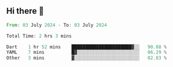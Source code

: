 ## Hi there 👋

<!--START_SECTION:waka-->

```rust
From: 03 July 2024 - To: 03 July 2024

Total Time: 2 hrs 3 mins

Dart    1 hr 52 mins    ██████████████████████▓░░   90.88 %
YAML    7 mins          █▓░░░░░░░░░░░░░░░░░░░░░░░   06.29 %
Other   3 mins          ▓░░░░░░░░░░░░░░░░░░░░░░░░   02.83 %
```

<!--END_SECTION:waka-->

<!--
**mathiskakal/mathiskakal** is a ✨ _special_ ✨ repository because its `README.md` (this file) appears on your GitHub profile.

Here are some ideas to get you started:

- 🔭 I’m currently working on ...
- 🌱 I’m currently learning ...
- 👯 I’m looking to collaborate on ...
- 🤔 I’m looking for help with ...
- 💬 Ask me about ...
- 📫 How to reach me: ...
- 😄 Pronouns: ...
- ⚡ Fun fact: ...
-->
